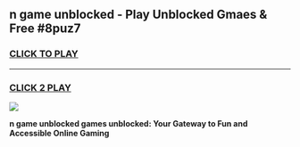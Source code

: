 
## n game unblocked - Play Unblocked Gmaes & Free #8puz7
<h3>
<a href="https://news.freeplayer.one?title=n_game_unblocked&ref=03M">CLICK TO PLAY</a></h3>
<hr>

<h3>
<a href="https://news.freeplayer.one?title=n_game_unblocked&ref=03M">CLICK 2 PLAY</a>
  
</h3>

<a href="https://news.freeplayer.one?title=n_game_unblocked&ref=03M"><img src="https://clearcache.store/games.png"></a>


**n game unblocked games unblocked: Your Gateway to Fun and Accessible Online Gaming**
